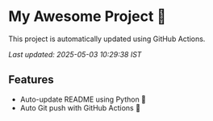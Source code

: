 # My Awesome Project 🚀

This project is automatically updated using GitHub Actions.

_Last updated: 2025-05-03 10:29:38 IST_

## Features
- Auto-update README using Python 🐍
- Auto Git push with GitHub Actions 🤖

